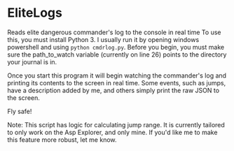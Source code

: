 # EliteLogs
Reads elite dangerous commander's log to the console in real time
To use this, you must install Python 3. I usually run it by opening windows powershell and using `python cmdrlog.py`.
Before you begin, you must make sure the path_to_watch variable (currently on line 26) points to the directory your journal is in.

Once you start this program it will begin watching the commander's log and printing its contents to the screen in real time. Some events, such as jumps, have a description added by me, and others simply print the raw JSON to the screen.

Fly safe!

Note: This script has logic for calculating jump range. It is currently tailored to only work on the Asp Explorer, and only mine. If you'd like me to make this feature more robust, let me know.
